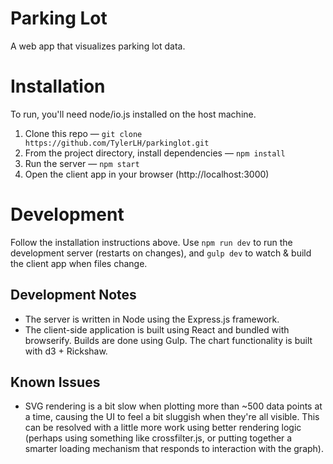 # Parking Lot

A web app that visualizes parking lot data.

# Installation

To run, you'll need node/io.js installed on the host machine.

1. Clone this repo &mdash; `git clone https://github.com/TylerLH/parkinglot.git`
2. From the project directory, install dependencies &mdash; `npm install`
3. Run the server &mdash; `npm start`
4. Open the client app in your browser (http://localhost:3000)

# Development

Follow the installation instructions above. Use `npm run dev` to run the development server (restarts on changes), and `gulp dev` to watch & build the client app when files change.

## Development Notes

- The server is written in Node using the Express.js framework.
- The client-side application is built using React and bundled with browserify. Builds are done using Gulp. The chart functionality is built with d3 + Rickshaw.

## Known Issues
- SVG rendering is a bit slow when plotting more than ~500 data points at a time, causing the UI to feel a bit sluggish when they're all visible. This can be resolved with a little more work using better rendering logic (perhaps using something like crossfilter.js, or putting together a smarter loading mechanism that responds to interaction with the graph).
